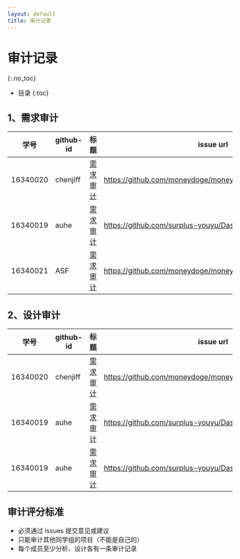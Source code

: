 ```yaml
---
layout: default
title: 审计记录
---
```


# 审计记录
{:.no_toc}

* 目录
{:toc}

## 1、需求审计

|   学号   | github-id | 标题                                                         | issue url                                                   |
| :------: | --------- | ------------------------------------------------------------ | ----------------------------------------------------------- |
| 16340020 | chenjiff  | [需求审计](https://github.com/moneydoge/moneydoge.github.io/issues/149) | https://github.com/moneydoge/moneydoge.github.io/issues/149 |
| 16340019 | auhe  | [需求审计](https://github.com/surplus-youyu/Dashboard/issues/19) | https://github.com/surplus-youyu/Dashboard/issues/19 |
| 16340021 | ASF  | [需求审计](https://github.com/moneydoge/moneydoge.github.io/issues/149) | https://github.com/moneydoge/moneydoge.github.io/issues/150 |

## 2、设计审计

|   学号   | github-id | 标题                                                         | issue url                                                   |
| :------: | --------- | ------------------------------------------------------------ | ----------------------------------------------------------- |
| 16340020 | chenjiff  | [需求审计](https://github.com/moneydoge/moneydoge.github.io/issues/149) | https://github.com/moneydoge/moneydoge.github.io/issues/148 |
| 16340019 | auhe  | [需求审计](https://github.com/surplus-youyu/Dashboard/issues/19) | https://github.com/surplus-youyu/Dashboard/issues/18 |
| 16340019 | auhe  | [需求审计](https://github.com/surplus-youyu/Dashboard/issues/19) | https://github.com/surplus-youyu/Dashboard/issues/22 |


## 审计评分标准

* 必须通过 issues 提交意见或建议
* 只能审计其他同学组的项目（不能是自己的）
* 每个成员至少分析、设计各有一条审计记录
